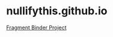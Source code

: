 # nullifythis.github.io

[Fragment Binder Project](https://github.com/nullifythis/fragment-binder "Fragment Binder")
